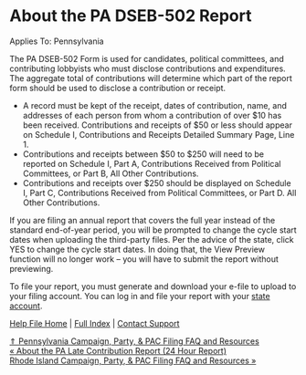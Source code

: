  About the PA DSEB-502 Report
==========

Applies To: Pennsylvania

The PA DSEB-502 Form is used for candidates, political committees, and contributing lobbyists who must disclose contributions and expenditures. The aggregate total of contributions will determine which part of the report form should be used to disclose a contribution or receipt.

* A record must be kept of the receipt, dates of contribution, name, and addresses of each person from whom a contribution of over $10 has been received. Contributions and receipts of $50 or less should appear on Schedule I, Contributions and Receipts Detailed Summary Page, Line 1. 
* Contributions and receipts between $50 to $250 will need to be reported on Schedule I, Part A, Contributions Received from Political Committees, or Part B, All Other Contributions.
* Contributions and receipts over $250 should be displayed on Schedule I, Part C, Contributions Received from Political Committees, or Part D. All Other Contributions.

If you are filing an annual report that covers the full year instead of the standard end-of-year period, you will be prompted to change the cycle start dates when uploading the third-party files. Per the advice of the state, click YES to change the cycle start dates. In doing that, the View Preview function will no longer work – you will have to submit the report without previewing. 

To file your report, you must generate and download your e-file to upload to your filing account. You can log in and file your report with your [state account](https://www.campaignfinanceonline.pa.gov/Pages/Login.aspx).

[Help File Home](/help/) | [Full Index](/Help-File-Directory/) | [Contact Support](mailto:support@ISPolitical.com)

[⇑ Pennsylvania Campaign, Party, & PAC Filing FAQ and Resources](/Pennsylvania-Campaign-Party-PAC-Filing-FAQ-and-Resources)  
[« About the PA Late Contribution Report (24 Hour Report)](/About-the-PA-Late-Contribution-Report-24-Hour-Report)  
[Rhode Island Campaign, Party, & PAC Filing FAQ and Resources »](/Rhode-Island-Campaign-Party-PAC-Filing-FAQ-and-Resources)